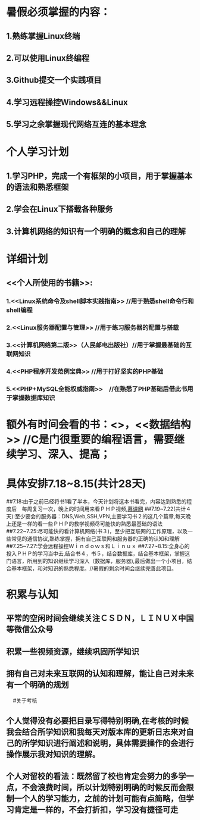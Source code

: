 # 暑假必须掌握的内容：
## 1.熟练掌握Linux终端
## 2.可以使用Linux终编程
## 3.Github提交一个实践项目
## 4.学习远程操控Windows&&Linux
## 5.学习之余掌握现代网络互连的基本理念

# 个人学习计划
## 1.学习PHP，完成一个有框架的小项目，用于掌握基本的语法和熟悉框架
## 2.学会在Linux下搭载各种服务
## 3.计算机网络的知识有一个明确的概念和自己的理解

# 详细计划
## <<个人所使用的书籍>>:
### 1.<<Linux系统命令及shell脚本实践指南>>  //用于熟悉shell命令行和shell编程 
### 2.<<Linux服务器配置与管理>>   //用于练习服务器的配置与搭载
### 3.<<计算机网络第二版>>（人民邮电出版社）//用于掌握最基础的互联网知识
### 4.<<PHP程序开发范例宝典>> //用于打好坚实的PHP基础
### 5.<<PHP+MySQL全能权威指南>>　//在熟悉了PHP基础后借此书用于掌握数据库知识 
# 额外有时间会看的书：<<C primer plus>>，<<数据结构>> //C是门很重要的编程语言，需要继续学习、深入、提高；
# 具体安排7.18~8.15(共计28天)
##7.18:由于之前已经将书1看了半本，今天计划将这本书看完，内容达到熟悉的程度后　每周复习一次，晚上的时间用来看ＰＨＰ视频,[慕课网](http://www.imooc.com/course/list?c=php)
##7.19~7.22(共计４天):至少要会的服务器：DNS,Web,SSH,VPN,主要学习书２的这几个篇章,每天晚上还是一样的看一些ＰＨＰ的教学视频尽可能快的熟悉最基础的语法
##7.22~7.25:尽可能快的看计算机网络(书３)，至少把互联网的工作原理，以及一些常见的通信协议,熟练掌握，拥有自己互联网和服务器的正确的认知和理解
##7.25~7.27:学会远程操控Ｗｉｎｄｏｗｓ和Ｌｉｎｕｘ
##7.27~8.15:全身心的投入ＰＨＰ的学习当中去,结合书４，书５，结合数据库，结合基本框架，掌握这门语言，所用到的知识继续学习深入（数据库，服务器),最后做出一个小项目，结合基本框架，和对知识的熟悉程度。//暑假的剩余时间会继续完善此项目。
# 积累与认知
## 平常的空闲时间会继续关注ＣＳＤＮ，ＬＩＮＵＸ中国等微信公众号
## 积累一些视频资源，继续巩固所学知识
## 拥有自己对未来互联网的认知和理解，能让自己对未来有一个明确的规划
　
#关于考核
## 个人觉得没有必要把目录写得特别明确,在考核的时候我会结合所学知识和我每天对版本库的更新日志来对自己的所学知识进行阐述和说明，具体需要操作的会进行操作展示我对知识的理解。
## 个人对留校的看法：既然留了校也肯定会努力的多学一点，不会浪费时间，所以计划特别明确的时候反而会限制一个人的学习能力，之前的计划可能有点简略，但学习肯定是一样的，不会打折扣，学习没有捷径可走
